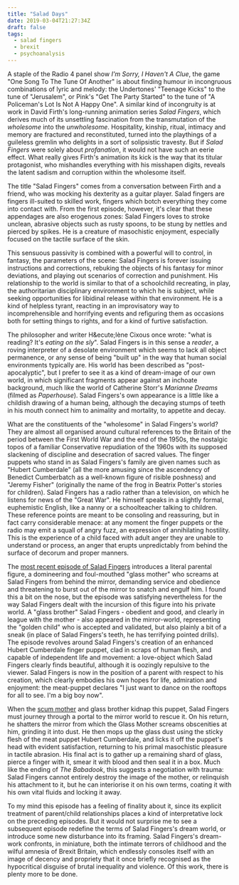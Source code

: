 ```yaml
---
title: "Salad Days"
date: 2019-03-04T21:27:34Z
draft: false
tags:
  - salad fingers
  - brexit
  - psychoanalysis
---
```

A staple of the Radio 4 panel show _I'm Sorry, I Haven't A Clue_, the game "One Song To The Tune Of Another" is about finding humour in incongruous combinations of lyric and melody: the Undertones' "Teenage Kicks" to the tune of "Jerusalem", or Pink's "Get The Party Started" to the tune of "A Policeman's Lot Is Not A Happy One". A similar kind of incongruity is at work in David Firth's long-running animation series _Salad Fingers_, which derives much of its unsettling fascination from the transmutation of the _wholesome_ into the _unwholesome_. Hospitality, kinship, ritual, intimacy and memory are fractured and reconstituted, turned into the playthings of a guileless gremlin who delights in a sort of solipsistic travesty. But if _Salad Fingers_ were solely about _profanation_, it would not have such an eerie effect. What really gives Firth's animation its kick is the way that its titular protagonist, who mishandles everything with his misshapen digits, reveals the latent sadism and corruption within the wholesome itself.

The title "Salad Fingers" comes from a conversation between Firth and a friend, who was mocking his dexterity as a guitar player. Salad fingers are fingers ill-suited to skilled work, fingers which botch everything they come into contact with. From the first episode, however, it's clear that these appendages are also erogenous zones: Salad Fingers loves to stroke unclean, abrasive objects such as rusty spoons, to be stung by nettles and pierced by spikes. He is a creature of masochistic enjoyment, especially focused on the tactile surface of the skin.

This sensuous passivity is combined with a powerful will to control, in fantasy, the parameters of the scene: Salad Fingers is forever issuing instructions and corrections, rebuking the objects of his fantasy for minor deviations, and playing out scenarios of correction and punishment. His relationship to the world is similar to that of a schoolchild recreating, in play, the authoritarian disciplinary environment to which he is subject, while seeking opportunities for libidinal release within that environment. He is a kind of helpless tyrant, reacting in an improvisatory way to incomprehensible and horrifying events and refiguring them as occasions both for setting things to rights, and for a kind of furtive satisfaction.

The philosopher and writer H&ecute;l&egrave;ne Cixous once wrote: "what is reading? It's _eating on the sly_". Salad Fingers is in this sense a _reader_, a roving interpreter of a desolate environment which seems to lack all object permanence, or any sense of being "built up" in the way that human social environments typically are. His world has been described as "post-apocalyptic", but I prefer to see it as a kind of dream-image of our own world, in which significant fragments appear against an inchoate background, much like the world of Catherine Storr's _Marianne Dreams_ (filmed as _Paperhouse_). Salad Fingers's own appearance is a little like a childish drawing of a human being, although the decaying stumps of teeth in his mouth connect him to animality and mortality, to appetite and decay.

What are the constituents of the "wholesome" in Salad Fingers's world? They are almost all organised around cultural references to the Britain of the period between the First World War and the end of the 1950s, the nostalgic topos of a familiar Conservative repudiation of the 1960s with its supposed slackening of discipline and desecration of sacred values. The finger puppets who stand in as Salad Fingers's family are given names such as "Hubert Cumberdale" (all the more amusing since the ascendency of Benedict Cumberbatch as a well-known figure of risible poshness) and "Jeremy Fisher" (originally the name of the frog in Beatrix Potter's stories for children). Salad Fingers has a radio rather than a television, on which he listens for news of the "Great War". He himself speaks in a slightly formal, euphemistic English, like a nanny or a schoolteacher talking to children. These reference points are meant to be consoling and reassuring, but in fact carry considerable menace: at any moment the finger puppets or the radio may emit a squall of angry fuzz, an expression of annihilating hostility. This is the experience of a child faced with adult anger they are unable to understand or process, an anger that erupts unpredictably from behind the surface of decorum and proper manners.

The [most recent episode of Salad Fingers](https://www.youtube.com/watch?v=qeE-J-GjAyQ) introduces a literal parental figure, a domineering and foul-mouthed "glass mother" who screams at Salad Fingers from behind the mirror, demanding service and obedience and threatening to burst out of the mirror to snatch and engulf him. I found this a bit on the nose, but the episode was satisfying nevertheless for the way Salad Fingers dealt with the incursion of this figure into his private world. A "glass brother" Salad Fingers - obedient and good, and clearly in league with the mother - also appeared in the mirror-world, representing the "golden child" who is accepted and validated, but also plainly a bit of a sneak (in place of Salad Fingers's teeth, he has terrifying pointed drills). The episode revolves around Salad Fingers's creation of an enhanced Hubert Cumberdale finger puppet, clad in scraps of human flesh, and capable of independent life and movement: a love-object which Salad Fingers clearly finds beautiful, although it is oozingly repulsive to the viewer. Salad Fingers is now in the position of a parent with respect to his creation, which clearly embodies his own hopes for life, admiration and enjoyment: the meat-puppet declares "I just want to dance on the rooftops for all to see. I'm a big boy now".

When the [scum mother](https://www.thecartoonist.co.uk/viz) and glass brother kidnap this puppet, Salad Fingers must journey through a portal to the mirror world to rescue it. On his return, he shatters the mirror from which the Glass Mother screams obscenities at him, grinding it into dust. He then mops up the glass dust using the sticky flesh of the meat puppet Hubert Cumberdale, and licks it off the puppet's head with evident satisfaction, returning to his primal masochistic pleasure in tactile abrasion. His final act is to gather up a remaining shard of glass, pierce a finger with it, smear it with blood and then seal it in a box. Much like the ending of _The Babadook_, this suggests a negotiation with trauma: Salad Fingers cannot entirely destroy the image of the mother, or relinquish his attachment to it, but he can interiorise it on his own terms, coating it with his own vital fluids and locking it away.

To my mind this episode has a feeling of finality about it, since its explicit treatment of parent/child relationships places a kind of interpretative lock on the preceding episodes. But it would not surprise me to see a subsequent episode redefine the terms of Salad Fingers's dream world, or introduce some new disturbance into its framing. Salad Fingers's dream-work confronts, in miniature, both the intimate terrors of childhood and the wilful amnesia of Brexit Britain, which endlessly consoles itself with an image of decency and propriety that it once briefly recognised as the hypocritical disguise of brutal inequality and violence. Of this work, there is plenty more to be done.

